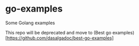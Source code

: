 # go-examples
Some Golang examples

This repo will be deprecated and move to (Best go examples)[https://github.com/dasalgadoc/best-go-examples]
